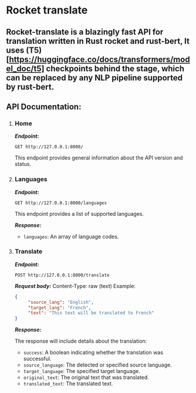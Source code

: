 # **Rocket translate**

## Rocket-translate is a blazingly fast API for translation written in Rust rocket and rust-bert, It uses (T5)[https://huggingface.co/docs/transformers/model_doc/t5] checkpoints behind the stage, which can be replaced by any NLP pipeline supported by rust-bert.

## API Documentation:

1.  ### Home

    **_Endpoint:_**

    ```cURL
    GET http://127.0.0.1:8000/
    ```

    This endpoint provides general information about the API version and status.

2.  ### Languages

    **_Endpoint:_**

    ```cURL
    GET http://127.0.0.1:8000/languages
    ```

    This endpoint provides a list of supported languages.

    **_Response:_**

    - `languages`: An array of language codes.

3.  ### Translate

    **_Endpoint:_**

    ```cURL
    POST http://127.0.0.1:8000/translate
    ```

    **_Request body:_**
    Content-Type: raw (text)
    Example:

    ```json
    {
         "source_lang": "English",
         "target_lang": "French",
         "text": "This text will be translated to French"
    }
    ```

    **_Response:_**

    The response will include details about the translation:

    - `success`: A boolean indicating whether the translation was successful.
    - `source_language`: The detected or specified source language.
    - `target_language`: The specified target language.
    - `original_text`: The original text that was translated.
    - `translated_text`: The translated text.
